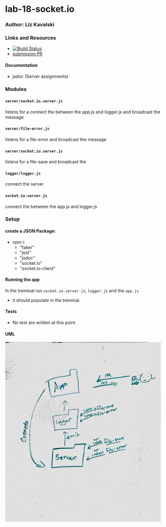 # lab-18-socket.io

### Author: Liz Kavalski

### Links and Resources
* [![Build Status](https://travis-ci.com/liz-kavalski-401-advanced-javascript/lab-18-socket.io.svg?branch=master)](https://travis-ci.com/liz-kavalski-401-advanced-javascript/lab-18-socket.io)
* [submission PR](https://github.com/liz-kavalski-401-advanced-javascript/lab-18-socket.io/pull/1)

#### Documentation
* jsdoc (Server assignments)

### Modules
#### `server/socket.io.server.js`
listens for a connect the between the app.js and logger.js and broadcast the message
#### `server/file-error.js`
listens for a file-error and broadcast the message
#### `server/socket.io.server.js`
listens for a file-save and broadcast the 
#### `logger/logger.js`
connect the server
#### `socket.io.server.js`
connect the between the app.js and logger.js


### Setup
#### create a JSON Package:
* npm i:
  * "faker"
  * "jest"
  * "jsdoc"
  * "socket.io"
  * "socket.io-client"


#### Running the app
In the treminal run `socket.io.server.js`, `logger.js` and the `app.js` 
* it should populate in the treminal.
  
#### Tests
* No test are written at this point

#### UML
![UML-lab18](/Lab-18-umm.jpg)
